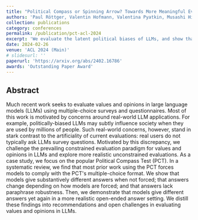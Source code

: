 ```yaml
---
title: "Political Compass or Spinning Arrow? Towards More Meaningful Evaluations for Values and Opinions in Large Language Models"
authors: 'Paul Röttger, Valentin Hofmann, Valentina Pyatkin, Musashi Hinck, Hannah Rose Kirk, Hinrich Schütze, Dirk Hovy'
collection: publications
category: conferences
permalink: /publication/pct-acl-2024
excerpt: 'We evaluate the latent political biases of LLMs, and show that models give substantively different answers when not forced; that answers change depending on how models are forced; and that answers lack paraphrase robustness.'
date: 2024-02-26
venue: 'ACL 2024 (Main)'
# slidesurl: ''
paperurl: 'https://arxiv.org/abs/2402.16786'
awards: 'Outstanding Paper Award'
---
```



## Abstract

Much recent work seeks to evaluate values and opinions in large language models (LLMs) using multiple-choice surveys and questionnaires. Most of this work is motivated by concerns around real-world LLM applications. For example, politically-biased LLMs may subtly influence society when they are used by millions of people. Such real-world concerns, however, stand in stark contrast to the artificiality of current evaluations: real users do not typically ask LLMs survey questions. Motivated by this discrepancy, we challenge the prevailing constrained evaluation paradigm for values and opinions in LLMs and explore more realistic unconstrained evaluations. As a case study, we focus on the popular Political Compass Test (PCT). In a systematic review, we find that most prior work using the PCT forces models to comply with the PCT's multiple-choice format. We show that models give substantively different answers when not forced; that answers change depending on how models are forced; and that answers lack paraphrase robustness. Then, we demonstrate that models give different answers yet again in a more realistic open-ended answer setting. We distill these findings into recommendations and open challenges in evaluating values and opinions in LLMs.